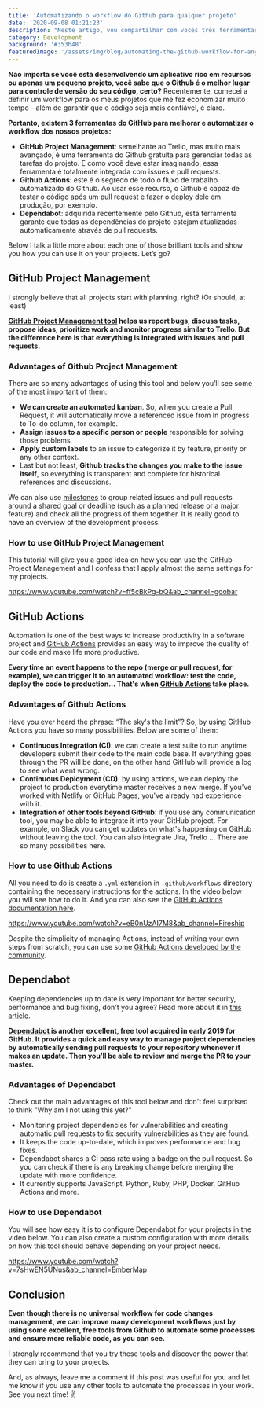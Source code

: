 ```yaml
---
title: 'Automatizando o workflow do Github para qualquer projeto'
date: '2020-09-08 01:21:23'
description: "Neste artigo, vou compartilhar com vocês três ferramentas incríveis do GitHub que uso para automatizar processos para todos os meus projetos desde o início. Isso me ajuda a lidar com um dos maiores desafios para desenvolvedores de software: gerenciar alterações de código."
category: Development
background: '#353b48'
featuredImage: '/assets/img/blog/automating-the-github-workflow-for-any-project.jpg'
---
```


**Não importa se você está desenvolvendo um aplicativo rico em recursos ou apenas um pequeno projeto, você sabe que o Github é o melhor lugar para controle de versão do seu código, certo?** Recentemente, comecei a definir um workflow para os meus projetos que me fez economizar muito tempo - além de garantir que o código seja mais confiável, é claro.

**Portanto, existem 3 ferramentas do GitHub para melhorar e automatizar o workflow dos nossos projetos:**

- **GitHub Project Management**: semelhante ao Trello, mas muito mais avançado, é uma ferramenta do Github gratuita para gerenciar todas as tarefas do projeto. E como você deve estar imaginando, essa ferramenta é totalmente integrada com issues e pull requests.
- **Github Actions**: este é o segredo de todo o fluxo de trabalho automatizado do Github. Ao usar esse recurso, o Github é capaz de testar o código após um pull request e fazer o deploy dele em produção, por exemplo.
- **Dependabot**: adquirida recentemente pelo Github, esta ferramenta garante que todas as dependências do projeto estejam atualizadas automaticamente através de pull requests.

Below I talk a little more about each one of those brilliant tools and show you how you can use it on your projects. Let’s go?

## GitHub Project Management

I strongly believe that all projects start with planning, right? (Or should, at least)

**[GitHub Project Management tool](https://github.com/features/project-management/ ) helps us report bugs, discuss tasks, propose ideas, prioritize work and monitor progress similar to Trello. But the difference here is that everything is integrated with issues and pull requests.**

### Advantages of Github Project Management

There are so many advantages of using this tool and below you’ll see some of the most important of them:

- **We can create an automated kanban**. So, when you create a Pull Request, it will automatically move a referenced issue from In progress to To-do column, for example.
- **Assign issues to a specific person or people** responsible for solving those problems.
- **Apply custom labels** to an issue to categorize it by feature, priority or any other context.
- Last but not least, **Github tracks the changes you make to the issue itself**, so everything is transparent and complete for historical references and discussions.

We can also use [milestones](https://docs.github.com/en/github/managing-your-work-on-github/about-milestones ) to group related issues and pull requests around a shared goal or deadline (such as a planned release or a major feature) and check all the progress of them together. It is really good to have an overview of the development process.

### How to use GitHub Project Management

This tutorial will give you a good idea on how you can use the GitHub Project Management and I confess that I apply almost the same settings for my projects.

https://www.youtube.com/watch?v=ff5cBkPg-bQ&ab_channel=goobar

## GitHub Actions

Automation is one of the best ways to increase productivity in a software project and [GitHub Actions](https://github.com/features/actions) provides an easy way to improve the quality of our code and make life more productive.

**Every time an event happens to the repo (merge or pull request, for example), we can trigger it to an automated workflow: test the code, deploy the code to production... That's when [GitHub Actions](https://github.com/features/actions) take place.**

### Advantages of Github Actions

Have you ever heard the phrase: “The sky's the limit”? So, by using GitHub Actions you have so many possibilities. Below are some of them:

- **Continuous Integration (CI)**: we can create a test suite to run anytime developers submit their code to the main code base. If everything goes through the PR will be done, on the other hand GitHub will provide a log to see what went wrong.
- **Continuous Deployment (CD)**: by using actions, we can deploy the project to production everytime master receives a new merge. If you've worked with Netlify or GitHub Pages, you've already had experience with it.
- **Integration of other tools beyond GitHub**: if you use any communication tool, you may be able to integrate it into your GitHub project. For example, on Slack you can get updates on what's happening on GitHub without leaving the tool. You can also integrate Jira, Trello ... There are so many possibilities here.

### How to use Github Actions

All you need to do is create a `.yml` extension in `.github/workflows` directory containing the necessary instructions for the actions. In the video below you will see how to do it. And you can also see the [GitHub Actions documentation here](https://docs.github.com/en/actions).

https://www.youtube.com/watch?v=eB0nUzAI7M8&ab_channel=Fireship

Despite the simplicity of managing Actions, instead of writing your own steps from scratch, you can use some [GitHub Actions developed by the community](https://github.com/marketplace?type=actions ).

## Dependabot

Keeping dependencies up to date is very important for better security, performance and bug fixing, don't you agree? Read more about it in [this article](https://dependabot.com/blog/why-bother/).

**[Dependabot](https://dependabot.com/) is another excellent, free tool acquired in early 2019 for GitHub. It provides a quick and easy way to manage project dependencies by automatically sending pull requests to your repository whenever it makes an update. Then you’ll be able to review and merge the PR to your master.**

### Advantages of Dependabot

Check out the main advantages of this tool below and don't feel surprised to think "Why am I not using this yet?"

- Monitoring project dependencies for vulnerabilities and creating automatic pull requests to fix security vulnerabilities as they are found.
- It keeps the code up-to-date, which improves performance and bug fixes.
- Dependabot shares a CI pass rate using a badge on the pull request. So you can check if there is any breaking change before merging the update with more confidence.
- It currently supports JavaScript, Python, Ruby, PHP, Docker, GitHub Actions and more.

### How to use Dependabot

You will see how easy it is to configure Dependabot for your projects in the video below. You can also create a custom configuration with more details on how this tool should behave depending on your project needs.

https://www.youtube.com/watch?v=7sHwEN5UNus&ab_channel=EmberMap

## Conclusion

**Even though there is no universal workflow for code changes management, we can improve many development workflows just by using some excellent, free tools from Github to automate some processes and ensure more reliable code, as you can see.**

I strongly recommend that you try these tools and discover the power that they can bring to your projects.

And, as always, leave me a comment if this post was useful for you and let me know if you use any other tools to automate the processes in your work. See you next time! ✌

